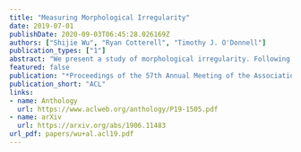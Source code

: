 ```yaml
---
title: "Measuring Morphological Irregularity"
date: 2019-07-01
publishDate: 2020-09-03T06:45:28.026169Z
authors: ["Shijie Wu", "Ryan Cotterell", "Timothy J. O'Donnell"]
publication_types: ["1"]
abstract: "We present a study of morphological irregularity. Following recent work, we define an information-theoretic measure of irregularity based on the predictability of forms in a language. Using a neural transduction model, we estimate this quantity for the forms in 28 languages. We first present several validatory and exploratory analyses of irregularity. We then show that our analyses provide evidence for a correlation between irregularity and frequency: higher frequency items are more likely to be irregular and irregular items are more likely be highly frequent. To our knowledge, this result is the first of its breadth and confirms longstanding proposals from the linguistics literature. The correlation is more robust when aggregated at the level of whole paradigms---providing support for models of linguistic structure in which inflected forms are unified by abstract underlying stems or lexemes."
featured: false
publication: "*Proceedings of the 57th Annual Meeting of the Association for Computational Linguistics*"
publication_short: "ACL"
links:
- name: Anthology
  url: https://www.aclweb.org/anthology/P19-1505.pdf
- name: arXiv
  url: https://arxiv.org/abs/1906.11483
url_pdf: papers/wu+al.acl19.pdf
---
```


